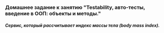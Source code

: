 ### Домашнее задание к занятию "Testability, авто-тесты, введение в ООП: объекты и методы."
#### ***Cервис, который рассчитывает индекс массы тела (body mass index).***
